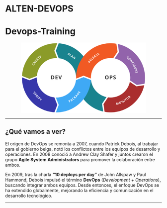 # ALTEN-DEVOPS

# Devops-Training

<p align="center">
   <img src="img/devops.png" alt="img" width="400px">
</p>

***
## ¿Qué vamos a ver?

El origen de DevOps se remonta a 2007, cuando Patrick Debois, al trabajar para el gobierno belga, notó los conflictos entre los equipos de desarrollo y operaciones. En 2008 conoció a Andrew Clay Shafer y juntos crearon el grupo **Agile System Administrators** para promover la colaboración entre ambos.

En 2009, tras la charla **“10 deploys per day”** de John Allspaw y Paul Hammond, Debois impulsó el término **DevOps** (*Development + Operations*), buscando integrar ambos equipos. Desde entonces, el enfoque DevOps se ha extendido globalmente, mejorando la eficiencia y comunicación en el desarrollo tecnológico.

***
